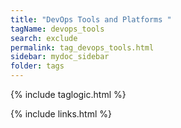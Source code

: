 ```yaml
---
title: "DevOps Tools and Platforms "
tagName: devops_tools
search: exclude
permalink: tag_devops_tools.html
sidebar: mydoc_sidebar
folder: tags
---
```

{% include taglogic.html %}

{% include links.html %}

